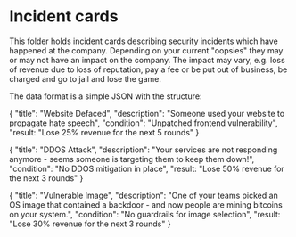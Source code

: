 # Incident cards

This folder holds incident cards describing security incidents which have happened at the company.
Depending on your current "oopsies" they may or may not have an impact on the company. The impact may vary,
e.g. loss of revenue due to loss of reputation, pay a fee or be put out of business, be charged and go to jail and lose the game.

The data format is a simple JSON with the structure:

{
    "title": "Website Defaced",
    "description": "Someone used your website to propagate hate speech",
    "condition": "Unpatched frontend vulnerability",
    "result: "Lose 25% revenue for the next 5 rounds"
}

{
    "title": "DDOS Attack",
    "description": "Your services are not responding anymore - seems someone is targeting them to keep them down!",
    "condition": "No DDOS mitigation in place",
    "result: "Lose 50% revenue for the next 3 rounds"
}

{
    "title": "Vulnerable Image",
    "description": "One of your teams picked an OS image that contained a backdoor - and now people are mining bitcoins on your system.",
    "condition": "No guardrails for image selection",
    "result: "Lose 30% revenue for the next 3 rounds"
}